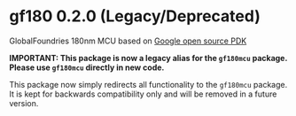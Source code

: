# gf180 0.2.0 (Legacy/Deprecated)

GlobalFoundries 180nm MCU based on [Google open source PDK](https://github.com/google/globalfoundries-pdk-libs-gf180mcu_fd_pr)

**IMPORTANT: This package is now a legacy alias for the `gf180mcu` package. Please use `gf180mcu` directly in new code.**

This package now simply redirects all functionality to the `gf180mcu` package. It is kept for backwards compatibility only and will be removed in a future version.
